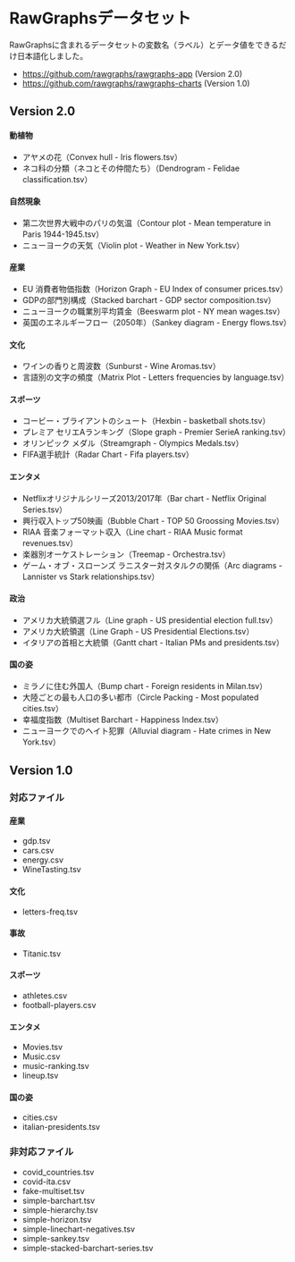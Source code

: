 # RawGraphsデータセット

RawGraphsに含まれるデータセットの変数名（ラベル）とデータ値をできるだけ日本語化しました。

- https://github.com/rawgraphs/rawgraphs-app (Version 2.0)
- https://github.com/rawgraphs/rawgraphs-charts (Version 1.0)


## Version 2.0

#### 動植物
- アヤメの花（Convex hull - Iris flowers.tsv）- ネコ科の分類（ネコとその仲間たち）（Dendrogram - Felidae classification.tsv）

#### 自然現象
- 第二次世界大戦中のパリの気温（Contour plot - Mean temperature in Paris 1944-1945.tsv）- ニューヨークの天気（Violin plot - Weather in New York.tsv）


#### 産業
- EU 消費者物価指数（Horizon Graph - EU Index of consumer prices.tsv）- GDPの部門別構成（Stacked barchart - GDP sector composition.tsv）
- ニューヨークの職業別平均賃金（Beeswarm plot - NY mean wages.tsv）
- 英国のエネルギーフロー（2050年）（Sankey diagram - Energy flows.tsv）

#### 文化
- ワインの香りと周波数（Sunburst - Wine Aromas.tsv）
- 言語別の文字の頻度（Matrix Plot - Letters frequencies by language.tsv）


#### スポーツ
- コービー・ブライアントのシュート（Hexbin - basketball shots.tsv）
- プレミア セリエAランキング（Slope graph - Premier SerieA ranking.tsv）
- オリンピック メダル（Streamgraph - Olympics Medals.tsv）
- FIFA選手統計（Radar Chart - Fifa players.tsv）

#### エンタメ
- Netflixオリジナルシリーズ2013/2017年（Bar chart - Netflix Original Series.tsv）
- 興行収入トップ50映画（Bubble Chart - TOP 50 Groossing Movies.tsv）
- RIAA 音楽フォーマット収入（Line chart - RIAA Music format revenues.tsv）
- 楽器別オーケストレーション（Treemap - Orchestra.tsv）
- ゲーム・オブ・スローンズ ラニスター対スタルクの関係（Arc diagrams - Lannister vs Stark relationships.tsv）



#### 政治
- アメリカ大統領選フル（Line graph - US presidential election full.tsv）- アメリカ大統領選（Line Graph - US Presidential Elections.tsv）
- イタリアの首相と大統領（Gantt chart - Italian PMs and presidents.tsv）

#### 国の姿
- ミラノに住む外国人（Bump chart - Foreign residents in Milan.tsv）- 大陸ごとの最も人口の多い都市（Circle Packing - Most populated cities.tsv）
- 幸福度指数（Multiset Barchart - Happiness Index.tsv）- ニューヨークでのヘイト犯罪（Alluvial diagram - Hate crimes in New York.tsv）



## Version 1.0

### 対応ファイル

#### 産業
- gdp.tsv- cars.csv- energy.csv- WineTasting.tsv#### 文化- letters-freq.tsv#### 事故- Titanic.tsv

#### スポーツ- athletes.csv
- football-players.csv

#### エンタメ
- Movies.tsv
- Music.csv
- music-ranking.tsv
- lineup.tsv

#### 国の姿

- cities.csv
- italian-presidents.tsv




### 非対応ファイル

- covid_countries.tsv- covid-ita.csv
- fake-multiset.tsv
- simple-barchart.tsv- simple-hierarchy.tsv- simple-horizon.tsv- simple-linechart-negatives.tsv- simple-sankey.tsv- simple-stacked-barchart-series.tsv